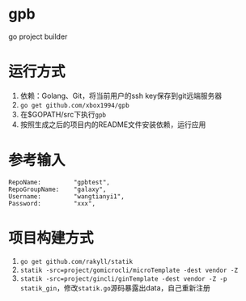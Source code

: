 # gpb
go project builder  

# 运行方式
1. 依赖：Golang、Git，将当前用户的ssh key保存到git远端服务器
2. `go get github.com/xbox1994/gpb`
3. 在$GOPATH/src下执行`gpb`
4. 按照生成之后的项目内的README文件安装依赖，运行应用

# 参考输入
	RepoName:         "gpbtest",
	RepoGroupName:    "galaxy",
	Username:         "wangtianyi1",
	Password:         "xxx",
	
# 项目构建方式
1. `go get github.com/rakyll/statik`
2. `statik -src=project/gomicrocli/microTemplate -dest vendor -Z`
3. `statik -src=project/gincli/ginTemplate -dest vendor -Z -p statik_gin`，修改`statik.go`源码暴露出data，自己重新注册